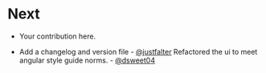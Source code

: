 Next
====

* Your contribution here.

* Add a changelog and version file - [@justfalter](https://github.com/justfalter)
Refactored the ui to meet angular style guide norms. - [@dsweet04](https://github.com/dsweet04)
